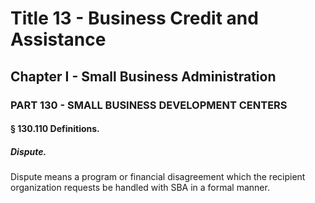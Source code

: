 
# Title 13 - Business Credit and Assistance
## Chapter I - Small Business Administration
### PART 130 - SMALL BUSINESS DEVELOPMENT CENTERS
#### § 130.110 Definitions.
##### Dispute.

Dispute means a program or financial disagreement which the recipient organization requests be handled with SBA in a formal manner.
